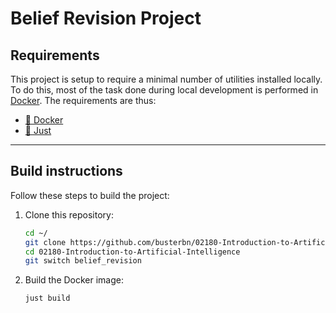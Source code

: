 # Belief Revision Project


## Requirements

This project is setup to require a minimal number of utilities installed
locally. To do this, most of the task done during local development is performed
in [Docker](https://www.docker.com/). The requirements are thus:

- [🐳 Docker](https://www.docker.com/)
- [🤖 Just](https://github.com/casey/just)

---

## Build instructions

Follow these steps to build the project:

1. Clone this repository:
    ```bash
    cd ~/
    git clone https://github.com/busterbn/02180-Introduction-to-Artificial-Intelligence.git
    cd 02180-Introduction-to-Artificial-Intelligence
    git switch belief_revision
    ```

2. Build the Docker image:
    ```bash
    just build
    ```